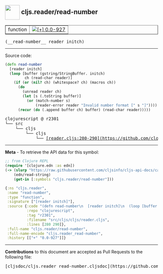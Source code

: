 ## <img width="48px" valign="middle" src="http://i.imgur.com/Hi20huC.png"> cljs.reader/read-number

 <table border="1">
<tr>

<td>function</td>
<td><a href="https://github.com/cljsinfo/cljs-api-docs/tree/0.0-927"><img valign="middle" alt="[+] 0.0-927" src="https://img.shields.io/badge/+-0.0--927-lightgrey.svg"></a> </td>
</tr>
</table>

 <samp>
(__read-number__ reader initch)<br>
</samp>

---





Source code:

```clj
(defn read-number
  [reader initch]
  (loop [buffer (gstring/StringBuffer. initch)
         ch (read-char reader)]
    (if (or (nil? ch) (whitespace? ch) (macros ch))
      (do
        (unread reader ch)
        (let [s (.toString buffer)]
          (or (match-number s)
              (reader-error reader "Invalid number format [" s "]"))))
      (recur (do (.append buffer ch) buffer) (read-char reader)))))
```

 <pre>
clojurescript @ r2301
└── src
    └── cljs
        └── cljs
            └── <ins>[reader.cljs:280-290](https://github.com/clojure/clojurescript/blob/r2301/src/cljs/cljs/reader.cljs#L280-L290)</ins>
</pre>


---

__Meta__ - To retrieve the API data for this symbol:

```clj
;; from Clojure REPL
(require '[clojure.edn :as edn])
(-> (slurp "https://raw.githubusercontent.com/cljsinfo/cljs-api-docs/catalog/cljs-api.edn")
    (edn/read-string)
    (get-in [:symbols "cljs.reader/read-number"]))
```

```clj
{:ns "cljs.reader",
 :name "read-number",
 :type "function",
 :signature ["[reader initch]"],
 :source {:code "(defn read-number\n  [reader initch]\n  (loop [buffer (gstring/StringBuffer. initch)\n         ch (read-char reader)]\n    (if (or (nil? ch) (whitespace? ch) (macros ch))\n      (do\n        (unread reader ch)\n        (let [s (.toString buffer)]\n          (or (match-number s)\n              (reader-error reader \"Invalid number format [\" s \"]\"))))\n      (recur (do (.append buffer ch) buffer) (read-char reader)))))",
          :repo "clojurescript",
          :tag "r2301",
          :filename "src/cljs/cljs/reader.cljs",
          :lines [280 290]},
 :full-name "cljs.reader/read-number",
 :full-name-encode "cljs.reader_read-number",
 :history [["+" "0.0-927"]]}

```

---

__Contributions__ to this document are accepted as Pull Requests to the following file:

 <pre>
[cljsdoc/cljs.reader_read-number.cljsdoc](https://github.com/cljsinfo/cljs-api-docs/blob/master/cljsdoc/cljs.reader_read-number.cljsdoc)
</pre>

